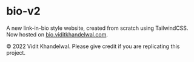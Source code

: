 # bio-v2
A new link-in-bio style website, created from scratch using TailwindCSS. Now hosted on [bio.viditkhandelwal.com](https://bio.viditkhandelwal.com).

&copy; 2022 Vidit Khandelwal. Please give credit if you are replicating this project. 
